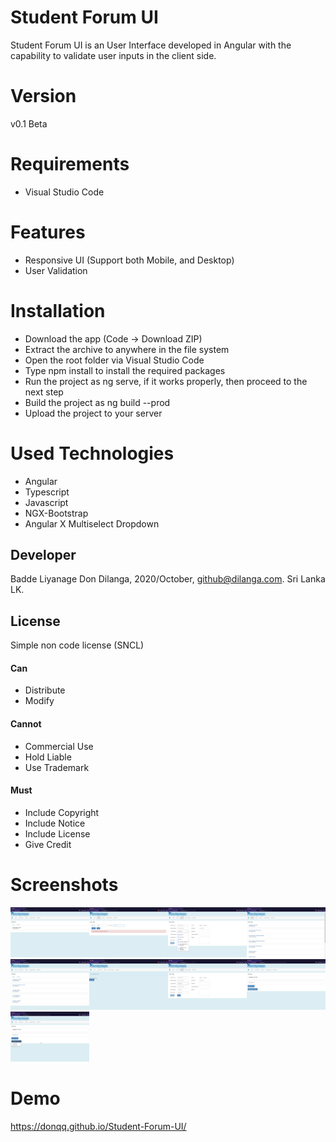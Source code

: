 # Student Forum UI
Student Forum UI is an User Interface developed in Angular with the capability to validate user inputs in the client side.

# Version
v0.1 Beta

# Requirements
- Visual Studio Code

# Features
- Responsive UI (Support both Mobile, and Desktop)
- User Validation

# Installation
- Download the app (Code -> Download ZIP)
- Extract the archive to anywhere in the file system
- Open the root folder via Visual Studio Code
- Type npm install to install the required packages
- Run the project as ng serve, if it works properly, then proceed to the next step
- Build the project as ng build --prod
- Upload the project to your server

# Used Technologies
- Angular
- Typescript
- Javascript
- NGX-Bootstrap
- Angular X Multiselect Dropdown

## Developer
Badde Liyanage Don Dilanga, 2020/October, github@dilanga.com.
Sri Lanka LK. 

## License
Simple non code license (SNCL)

#### Can
 - Distribute
 - Modify
#### Cannot
 - Commercial Use
 - Hold Liable
 - Use Trademark
#### Must
 - Include Copyright
 - Include Notice
 - Include License
 - Give Credit
  

# Screenshots
<img src='screenshots/brave_6MAzrdNEdG.png' width='25%'><img src='screenshots/brave_HBuALFIRfR.png' width='25%'><img src='screenshots/brave_iekfPKLts3.png' width='25%'><img src='screenshots/brave_LH1fgJX1hJ.png' width='25%'><img src='screenshots/brave_q9M2zJ5UJL.png' width='25%'><img src='screenshots/brave_QOlRvs08Ok.png' width='25%'><img src='screenshots/brave_RE4qFfjeRn.png' width='25%'><img src='screenshots/brave_w1BnpQtrHp.png' width='25%'><img src='screenshots/brave_zgPDqR0IwJ.png' width='25%'>

# Demo
https://donqq.github.io/Student-Forum-UI/
